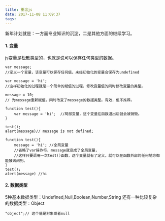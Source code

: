 ```yaml
---
title: 重温js
date: 2017-11-08 11:09:37
tags:
---
```

新年计划就是：一方面专业知识的沉淀，二是其他方面的继续学习。

#### 1. 变量
 js变量是松散类型的，也就是说可以保存任何类型的数据。

``` 
var message; 
//定义一个变量，该变量可以保存任何值，未经初始化的变量会保存为undefined

```

```
var message = 'hi'; 
//这样初始化的过程就是一个简单的赋值的过程，修改变量值的同时修改变量的类型。

message = 10; 
// 为message重新赋值，同时改变了message的数据类型。有效，但不推荐。

```

```
function test(){
    var message = 'hi';  //局部变量，这个变量在函数退出后就会被销毁。
}

test();
alert(message)// message is not defined;
```

```
function test(){
    message = 'hi'; //全局变量
    //省略了var操作符，message就变成了全局变量，
    //这样只要调用一次test()函数，这个变量就有了定义，就可以在函数外部的任何地方都能被访问到。
}
test();
alert(message) //hi
```
#### 2. 数据类型

5种基本数据类型：Undefined,Null,Boolean,Number,String
还有一种比较复杂的数据类型：Object

```
"object";// 这个值是对象或者null
```
    
